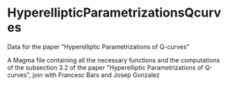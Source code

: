 # HyperellipticParametrizationsQcurves
Data for the paper "Hyperelliptic Parametrizations of Q-curves"

A Magma file containing all the necessary functions and the computations of the subsection 3.2 of 
the paper "Hyperelliptic Parametrizations of Q-curves", join with Francesc Bars and Josep Gonzalez 
